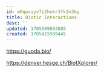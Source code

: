 ```yaml
---
id: m0qwxiyv7i2hnkr3fk2m3by
title: Biotic Interactions
desc: ''
updated: 1705509893885
created: 1705415589445
---
```



https://guoda.bio/

https://denver.hesge.ch/BiotXplorer/


